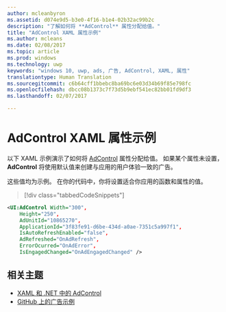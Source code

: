 ```yaml
---
author: mcleanbyron
ms.assetid: d074e9d5-b3e0-4f16-b1e4-02b32ac99b2c
description: "了解如何将 **AdControl** 属性分配给值。"
title: "AdControl XAML 属性示例"
ms.author: mcleans
ms.date: 02/08/2017
ms.topic: article
ms.prod: windows
ms.technology: uwp
keywords: "windows 10, uwp, ads, 广告, AdControl, XAML, 属性"
translationtype: Human Translation
ms.sourcegitcommit: c6b64cff1bbebc8ba69bc6e03d34b69f85e798fc
ms.openlocfilehash: dbcc08b1373c7f73d5b9ebf541ec82bb01fd9df3
ms.lasthandoff: 02/07/2017

---
```


# <a name="adcontrol-xaml-properties-example"></a>AdControl XAML 属性示例

以下 XAML 示例演示了如何将 [AdControl](https://msdn.microsoft.com/library/windows/apps/microsoft.advertising.winrt.ui.adcontrol.aspx) 属性分配给值。 如果某个属性未设置，**AdControl** 将使用默认值来创建与应用的用户体验一致的广告。

这些值均为示例。 在你的代码中，你将设置适合你应用的函数和属性的值。

> [!div class="tabbedCodeSnippets"]
``` xml
<UI:AdControl Width="300",
    Height="250",
    AdUnitId="10865270",
    ApplicationId="3f83fe91-d6be-434d-a0ae-7351c5a997f1",
    IsAutoRefreshEnabled="false",
    AdRefreshed="OnAdRefresh",
    ErrorOcurred="OnAdError",
    IsEngagedChanged="OnAdEngagedChanged" />
```

## <a name="related-topics"></a>相关主题

* [XAML 和 .NET 中的 AdControl](adcontrol-in-xaml-and--net.md)
* [GitHub 上的广告示例](http://aka.ms/githubads)

 

